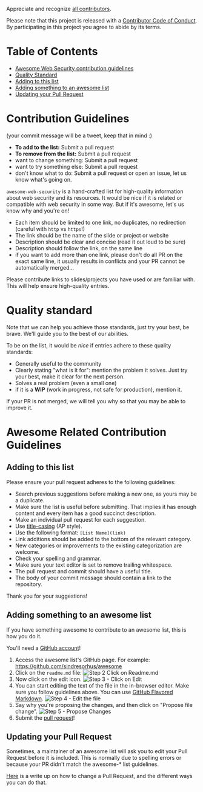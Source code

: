 Appreciate and recognize [all contributors](https://github.com/qazbnm456/awesome-web-security/graphs/contributors).

Please note that this project is released with a [Contributor Code of Conduct](https://github.com/sindresorhus/awesome/blob/master/code-of-conduct.md). By participating in this project you agree to abide by its terms.

# Table of Contents

- [Awesome Web Security contribution guidelines](#contribution-guidelines)
- [Quality Standard](#quality-standard)
- [Adding to this list](#adding-to-this-list)
- [Adding something to an awesome list](#adding-something-to-an-awesome-list)
- [Updating your Pull Request](#updating-your-pull-request)

# Contribution Guidelines

(your commit message will be a tweet, keep that in mind :)

- **To add to the list:** Submit a pull request
- **To remove from the list:** Submit a pull request
- want to change something: Submit a pull request
- want to try something else: Submit a pull request
- don't know what to do: Submit a pull request or open an issue, let us know what's going on.

`awesome-web-security` is a hand-crafted list for high-quality information about web security and its resources. It would be nice if it is related or compatible with web security in some way. But if it's awesome, let's us know why and you're on!

- Each item should be limited to one link, no duplicates, no redirection (careful with `http` vs `https`!)
- The link should be the name of the slide or project or website
- Description should be clear and concise (read it out loud to be sure)
- Description should follow the link, on the same line
- if you want to add more than one link, please don't do all PR on the exact same line, it usually results in conflicts and your PR cannot be automatically merged...

Please contribute links to slides/projects you have used or are familiar with. This will help ensure high-quality entries.

# Quality standard

Note that we can help you achieve those standards, just try your best, be brave.
We'll guide you to the best of our abilities.

To be on the list, it would be *nice* if entries adhere to these quality standards:

- Generally useful to the community
- Clearly stating "what is it for": mention the problem it solves. Just try your best, make it clear for the next person.
- Solves a real problem (even a small one)
- if it is a **WIP** (work in progress, not safe for production), mention it.

If your PR is not merged, we will tell you why so that you may be able to improve it.

# Awesome Related Contribution Guidelines

## Adding to this list

Please ensure your pull request adheres to the following guidelines:

- Search previous suggestions before making a new one, as yours may be a duplicate.
- Make sure the list is useful before submitting. That implies it has enough content and every item has a good succinct description.
- Make an individual pull request for each suggestion.
- Use [title-casing](http://titlecapitalization.com) (AP style).
- Use the following format: `[List Name](link)`
- Link additions should be added to the bottom of the relevant category.
- New categories or improvements to the existing categorization are welcome.
- Check your spelling and grammar.
- Make sure your text editor is set to remove trailing whitespace.
- The pull request and commit should have a useful title.
- The body of your commit message should contain a link to the repository.

Thank you for your suggestions!

## Adding something to an awesome list

If you have something awesome to contribute to an awesome list, this is how you do it.

You'll need a [GitHub account](https://github.com/join)!

1. Access the awesome list's GitHub page. For example: https://github.com/sindresorhus/awesome
2. Click on the `readme.md` file: ![Step 2 Click on Readme.md](https://cloud.githubusercontent.com/assets/170270/9402920/53a7e3ea-480c-11e5-9d81-aecf64be55eb.png)
3. Now click on the edit icon. ![Step 3 - Click on Edit](https://cloud.githubusercontent.com/assets/170270/9402927/6506af22-480c-11e5-8c18-7ea823530099.png)
4. You can start editing the text of the file in the in-browser editor. Make sure you follow guidelines above. You can use [GitHub Flavored Markdown](https://help.github.com/articles/github-flavored-markdown/). ![Step 4 - Edit the file](https://cloud.githubusercontent.com/assets/170270/9402932/7301c3a0-480c-11e5-81f5-7e343b71674f.png)
5. Say why you're proposing the changes, and then click on "Propose file change". ![Step 5 - Propose Changes](https://cloud.githubusercontent.com/assets/170270/9402937/7dd0652a-480c-11e5-9138-bd14244593d5.png)
6. Submit the [pull request](https://help.github.com/articles/using-pull-requests/)!

## Updating your Pull Request

Sometimes, a maintainer of an awesome list will ask you to edit your Pull Request before it is included. This is normally due to spelling errors or because your PR didn't match the awesome-* list guidelines.

[Here](https://github.com/RichardLitt/docs/blob/master/amending-a-commit-guide.md) is a write up on how to change a Pull Request, and the different ways you can do that.
